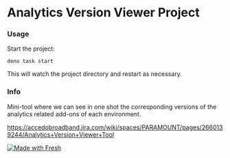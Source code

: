 # Analytics Version Viewer Project

### Usage

Start the project:

```
deno task start
```

This will watch the project directory and restart as necessary.

### Info

Mini-tool where we can see in one shot the corresponding versions of the
analytics related add-ons of each environment.

https://accedobroadband.jira.com/wiki/spaces/PARAMOUNT/pages/2660139244/Analytics+Version+Viewer+Tool

[![Made with Fresh](https://fresh.deno.dev/fresh-badge.svg)](https://fresh.deno.dev)
